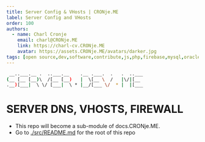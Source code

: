 ```yaml
---
title: Server Config & VHosts | CRONje.ME
label: Server Config and VHosts
order: 100
authors:
  - name: Charl Cronje
    email: charl@CRONje.ME
    link: https://charl-cv.CRONje.ME
    avatar: https://assets.CRONje.ME/avatars/darker.jpg
tags: [open source,dev,software,contribute,js,php,firebase,mysql,oracle,log]
---
```


```sh
 __..___.__ .  ..___.__    .__ .___.  .   .  ..___
(__ [__ [__)\  /[__ [__)   |  \[__ \  /   |\/|[__ 
.__)[___|  \ \/ [___|  \ * |__/[___ \/  * |  |[___
```

# SERVER DNS, VHOSTS, FIREWALL

- This repo will become a sub-module of docs.CRONje.ME.
- Go to [./src/README.md](./src/README.md) for the root of this repo